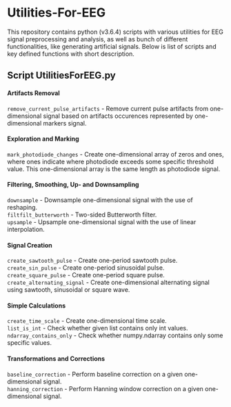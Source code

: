 # Utilities-For-EEG
This repository contains python (v3.6.4) scripts with various utilities for EEG signal preprocessing and analysis, as well as bunch of different functionalities, like generating artificial signals. Below is list of scripts and key defined functions with short description.

<h2>Script UtilitiesForEEG.py</h2>
<h4>Artifacts Removal</h4>
<code>remove_current_pulse_artifacts</code> - Remove current pulse artifacts from one-dimensional signal based on artifacts occurences represented by one-dimensional markers signal.

<h4>Exploration and Marking</h4>
<code>mark_photodiode_changes</code> - Create one-dimensional array of zeros and ones, where ones indicate where photodiode exceeds some specific threshold value. This one-dimensional array is the same length as photodiode signal.

<h4>Filtering, Smoothing, Up- and Downsampling</h4>
<code>downsample</code> - Downsample one-dimensional signal with the use of reshaping.<br>
<code>filtfilt_butterworth</code> - Two-sided Butterworth filter.<br>
<code>upsample</code> - Upsample one-dimensional signal with the use of linear interpolation.

<h4>Signal Creation</h4>
<code>create_sawtooth_pulse</code> - Create one-period sawtooth pulse.<br>
<code>create_sin_pulse</code> - Create one-period sinusoidal pulse.<br>
<code>create_square_pulse</code> - Create one-period square pulse.<br>
<code>create_alternating_signal</code> - Create one-dimensional alternating signal using sawtooth, sinusoidal or square wave.

<h4>Simple Calculations</h4>
<code>create_time_scale</code> - Create one-dimensional time scale.<br>
<code>list_is_int</code> - Check whether given list contains only int values.<br>
<code>ndarray_contains_only</code> - Check whether numpy.ndarray contains only some specific values.

<h4>Transformations and Corrections</h4>
<code>baseline_correction</code> - Perform baseline correction on a given one-dimensional signal.<br>
<code>hanning_correction</code> - Perform Hanning window correction on a given one-dimensional signal.